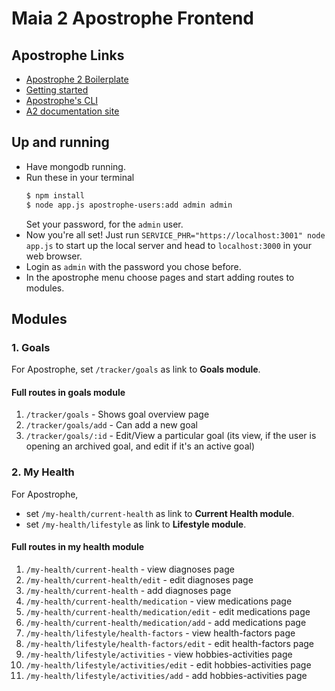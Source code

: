 # Maia 2 Apostrophe Frontend

## Apostrophe Links

- [Apostrophe 2 Boilerplate](https://github.com/punkave/apostrophe)
- [Getting started](http://apostrophecms.org/docs/tutorials/getting-started/creating-your-first-project.html)
- [Apostrophe's CLI](https://github.com/punkave/apostrophe)
- [A2 documentation site](http://apostrophecms.com)

## Up and running

- Have mongodb running.
- Run these in your terminal
  ```bash
  $ npm install
  $ node app.js apostrophe-users:add admin admin
  ```
   Set your password, for the `admin` user.
- Now you're all set! Just run `SERVICE_PHR="https://localhost:3001" node app.js` to start up the local server and head to `localhost:3000` in your web browser.
- Login as `admin` with the password you chose before.
- In the apostrophe menu choose pages and start adding routes to modules.

## Modules

### 1. Goals

For Apostrophe, set `/tracker/goals` as link to **Goals module**.

#### Full routes in goals module

1. `/tracker/goals` - Shows goal overview page
2. `/tracker/goals/add` - Can add a new goal
3. `/tracker/goals/:id` - Edit/View a particular goal (its view, if the user is opening an archived goal, and edit if it's an active goal)

### 2. My Health

For Apostrophe,
- set `/my-health/current-health` as link to **Current Health module**.
- set `/my-health/lifestyle` as link to **Lifestyle module**.

#### Full routes in my health module

1. `/my-health/current-health` - view diagnoses page
2. `/my-health/current-health/edit` - edit diagnoses page
3. `/my-health/current-health` - add diagnoses page
4. `/my-health/current-health/medication` - view medications page
5. `/my-health/current-health/medication/edit` - edit medications page
6. `/my-health/current-health/medication/add` - add medications page
7. `/my-health/lifestyle/health-factors` - view health-factors page
8. `/my-health/lifestyle/health-factors/edit` - edit health-factors page
9. `/my-health/lifestyle/activities` - view hobbies-activities page
10. `/my-health/lifestyle/activities/edit` - edit hobbies-activities page
11. `/my-health/lifestyle/activities/add` - add hobbies-activities page